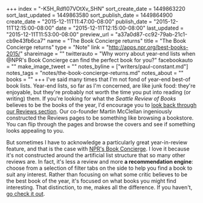 +++
index = "-K5H_RdfI07VOtXv_SHN"
sort_create_date = 1449863220
sort_last_updated = 1449863580
sort_publish_date = 1449864900
create_date = "2015-12-11T11:47:00-08:00"
publish_date = "2015-12-11T12:15:00-08:00"
date = "2015-12-11T12:15:00-08:00"
last_updated = "2015-12-11T11:53:00-08:00"
preview_url = "a37a0d87-cc92-79ab-21c1-cb9e43fb6ca7"
name = "The Book Concierge returns"
title = "The Book Concierge returns"
type = "Note"
link = "http://apps.npr.org/best-books-2015/"
shareimage = ""
twitterauto = "Why worry about year-end lists when @NPR's Book Concierge can find the perfect book for you?"
facebookauto = ""
make_image_tweet = ""
notes_byline = ["writers/paul-constant.md"]
notes_tags = "notes/the-book-concierge-returns.md"
notes_about = ""
books = ""
+++
I've said many times that I'm not fond of year-end best-of book lists. Year-end lists, so far as I'm concerned, are like junk food: they're enjoyable, but they're probably not worth the time you put into reading (or writing) them. If you're looking for what the *Seattle Review of Books* believes to be the books of the year, I'd encourage you to [look back through our Reviews section](http://seattlereviewofbooks.com/reviews/page-5/). Our co-founder Martin McClellan ingeniously constructed the Reviews pages to be something like browsing a bookstore. You can flip through the pages and browse the covers and see if something looks appealing to you.

But sometimes I have to acknowledge a particularly great year-in-review feature, and that is the case with [NPR's Book Concierge](http://apps.npr.org/best-books-2015/). I love it because it's not constructed around the artificial list structure that so many other reviews are. In fact, it's less a review and more **a recommendation engine**: choose from a selection of filter tabs on the side to help you find a book to suit any interest. Rather than focusing on what some critic believes to be the best book of the year, it's focused on what books you might find interesting. That distinction, to me, makes all the difference. If you haven't, [go check it out](http://apps.npr.org/best-books-2015/).